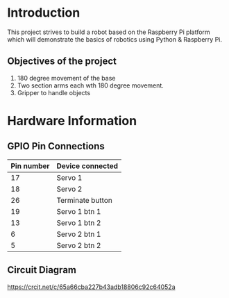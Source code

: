 # Introduction
This project strives to build a robot based on the Raspberry Pi platform which will demonstrate the basics of robotics using Python & Raspberry Pi.

## Objectives of the project

1. 180 degree movement of the base
2. Two section arms each wth 180 degree movement.
3. Gripper to handle objects

# Hardware Information

## GPIO Pin Connections

| Pin number | Device connected	|
| ---------- | ---------------- |
| 17	     | Servo 1		|
| 18	     | Servo 2		|
| 26	     | Terminate button |
| 19	     | Servo 1 btn 1	| 
| 13	     | Servo 1 btn 2	|
| 6	     | Servo 2 btn 1	|
| 5	     | Servo 2 btn 2	|

## Circuit Diagram

https://crcit.net/c/65a66cba227b43adb18806c92c64052a


